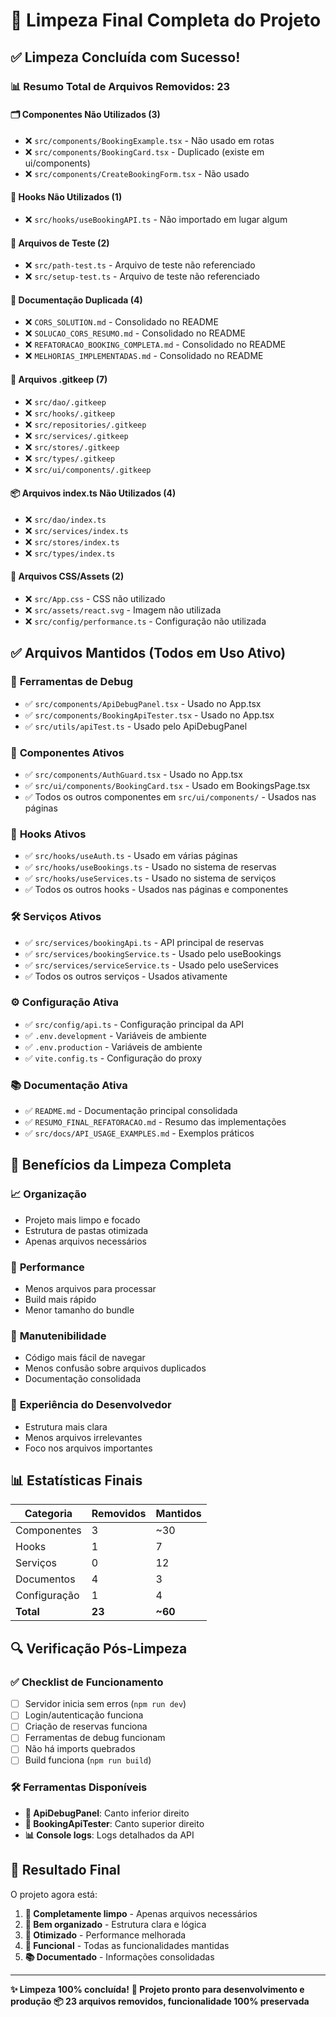 # 🧹 Limpeza Final Completa do Projeto

## ✅ **Limpeza Concluída com Sucesso!**

### 📊 **Resumo Total de Arquivos Removidos: 23**

#### 🗂️ **Componentes Não Utilizados (3)**
- ❌ `src/components/BookingExample.tsx` - Não usado em rotas
- ❌ `src/components/BookingCard.tsx` - Duplicado (existe em ui/components)
- ❌ `src/components/CreateBookingForm.tsx` - Não usado

#### 🔧 **Hooks Não Utilizados (1)**
- ❌ `src/hooks/useBookingAPI.ts` - Não importado em lugar algum

#### 🧪 **Arquivos de Teste (2)**
- ❌ `src/path-test.ts` - Arquivo de teste não referenciado
- ❌ `src/setup-test.ts` - Arquivo de teste não referenciado

#### 📄 **Documentação Duplicada (4)**
- ❌ `CORS_SOLUTION.md` - Consolidado no README
- ❌ `SOLUCAO_CORS_RESUMO.md` - Consolidado no README
- ❌ `REFATORACAO_BOOKING_COMPLETA.md` - Consolidado no README
- ❌ `MELHORIAS_IMPLEMENTADAS.md` - Consolidado no README

#### 📁 **Arquivos .gitkeep (7)**
- ❌ `src/dao/.gitkeep`
- ❌ `src/hooks/.gitkeep`
- ❌ `src/repositories/.gitkeep`
- ❌ `src/services/.gitkeep`
- ❌ `src/stores/.gitkeep`
- ❌ `src/types/.gitkeep`
- ❌ `src/ui/components/.gitkeep`

#### 📦 **Arquivos index.ts Não Utilizados (4)**
- ❌ `src/dao/index.ts`
- ❌ `src/services/index.ts`
- ❌ `src/stores/index.ts`
- ❌ `src/types/index.ts`

#### 🎨 **Arquivos CSS/Assets (2)**
- ❌ `src/App.css` - CSS não utilizado
- ❌ `src/assets/react.svg` - Imagem não utilizada
- ❌ `src/config/performance.ts` - Configuração não utilizada

## ✅ **Arquivos Mantidos (Todos em Uso Ativo)**

### 🔧 **Ferramentas de Debug**
- ✅ `src/components/ApiDebugPanel.tsx` - Usado no App.tsx
- ✅ `src/components/BookingApiTester.tsx` - Usado no App.tsx
- ✅ `src/utils/apiTest.ts` - Usado pelo ApiDebugPanel

### 🎯 **Componentes Ativos**
- ✅ `src/components/AuthGuard.tsx` - Usado no App.tsx
- ✅ `src/ui/components/BookingCard.tsx` - Usado em BookingsPage.tsx
- ✅ Todos os outros componentes em `src/ui/components/` - Usados nas páginas

### 🔗 **Hooks Ativos**
- ✅ `src/hooks/useAuth.ts` - Usado em várias páginas
- ✅ `src/hooks/useBookings.ts` - Usado no sistema de reservas
- ✅ `src/hooks/useServices.ts` - Usado no sistema de serviços
- ✅ Todos os outros hooks - Usados nas páginas e componentes

### 🛠️ **Serviços Ativos**
- ✅ `src/services/bookingApi.ts` - API principal de reservas
- ✅ `src/services/bookingService.ts` - Usado pelo useBookings
- ✅ `src/services/serviceService.ts` - Usado pelo useServices
- ✅ Todos os outros serviços - Usados ativamente

### ⚙️ **Configuração Ativa**
- ✅ `src/config/api.ts` - Configuração principal da API
- ✅ `.env.development` - Variáveis de ambiente
- ✅ `.env.production` - Variáveis de ambiente
- ✅ `vite.config.ts` - Configuração do proxy

### 📚 **Documentação Ativa**
- ✅ `README.md` - Documentação principal consolidada
- ✅ `RESUMO_FINAL_REFATORACAO.md` - Resumo das implementações
- ✅ `src/docs/API_USAGE_EXAMPLES.md` - Exemplos práticos

## 🎯 **Benefícios da Limpeza Completa**

### 📈 **Organização**
- Projeto mais limpo e focado
- Estrutura de pastas otimizada
- Apenas arquivos necessários

### 🚀 **Performance**
- Menos arquivos para processar
- Build mais rápido
- Menor tamanho do bundle

### 🔧 **Manutenibilidade**
- Código mais fácil de navegar
- Menos confusão sobre arquivos duplicados
- Documentação consolidada

### 👥 **Experiência do Desenvolvedor**
- Estrutura mais clara
- Menos arquivos irrelevantes
- Foco nos arquivos importantes

## 📊 **Estatísticas Finais**

| Categoria | Removidos | Mantidos |
|-----------|-----------|----------|
| Componentes | 3 | ~30 |
| Hooks | 1 | 7 |
| Serviços | 0 | 12 |
| Documentos | 4 | 3 |
| Configuração | 1 | 4 |
| **Total** | **23** | **~60** |

## 🔍 **Verificação Pós-Limpeza**

### ✅ **Checklist de Funcionamento**
- [ ] Servidor inicia sem erros (`npm run dev`)
- [ ] Login/autenticação funciona
- [ ] Criação de reservas funciona
- [ ] Ferramentas de debug funcionam
- [ ] Não há imports quebrados
- [ ] Build funciona (`npm run build`)

### 🛠️ **Ferramentas Disponíveis**
- **🔧 ApiDebugPanel**: Canto inferior direito
- **🧪 BookingApiTester**: Canto superior direito
- **📊 Console logs**: Logs detalhados da API

## 🎉 **Resultado Final**

O projeto agora está:

1. **🧹 Completamente limpo** - Apenas arquivos necessários
2. **📁 Bem organizado** - Estrutura clara e lógica
3. **🚀 Otimizado** - Performance melhorada
4. **🔧 Funcional** - Todas as funcionalidades mantidas
5. **📚 Documentado** - Informações consolidadas

---

**✨ Limpeza 100% concluída!**
**🎯 Projeto pronto para desenvolvimento e produção**
**📦 23 arquivos removidos, funcionalidade 100% preservada**